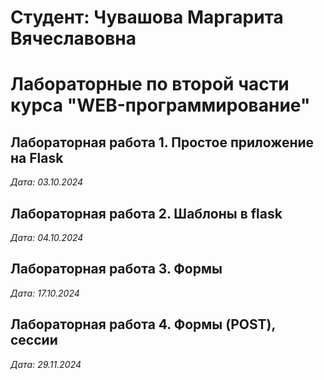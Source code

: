 # Студент: Чувашова Маргарита Вячеславовна

# Лабораторные по второй части курса "WEB-программирование"

## Лабораторная работа 1. Простое приложение на Flask

*Дата: 03.10.2024*

## Лабораторная работа 2. Шаблоны в flask

*Дата: 04.10.2024*

## Лабораторная работа 3. Формы

*Дата: 17.10.2024*

## Лабораторная работа 4. Формы (POST), сессии

*Дата: 29.11.2024*
